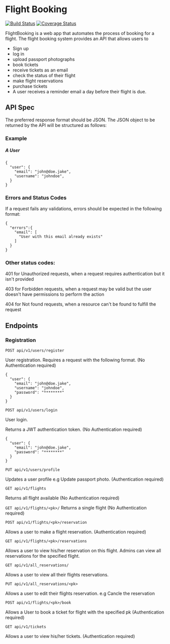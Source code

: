 # Flight Booking

[![Build Status](https://travis-ci.org/parseen254/FlightBooking.svg?branch=develop)](https://travis-ci.org/parseen254/FlightBooking)
[![Coverage Status](https://coveralls.io/repos/github/parseen254/FlightBooking/badge.svg?branch=develop)](https://coveralls.io/github/parseen254/FlightBooking?branch=develop)

FlightBooking is a web app that automates the process of booking for a flight.
The flight booking system provides an API that allows users to 

* Sign up
* log in
* upload passport photographs
* book tickets
* receive tickets as an email
* check the status of their flight
* make flight reservations
* purchase tickets
* A user receives a reminder email a day before their flight is due.

## API Spec
The preferred response format should be JSON.
The JSON object to be returned by the API will be structured as follows:
### Example
##### A User 
```source-json
{
  "user": {
    "email": "john@doe.jake",
    "username": "johndoe",
  }
}
```
### Errors and Status Codes
If a request fails any validations, errors should be expected in the following format:
```source-json
{
  "errors":{
    "email": [
      "User with this email already exists"
    ]
  }
}
```
### Other status codes:
401 for Unauthorized requests, when a request requires authentication but it isn't provided

403 for Forbidden requests, when a request may be valid but the user doesn't have permissions to perform the action

404 for Not found requests, when a resource can't be found to fulfill the request

## Endpoints
### Registration

`POST api/v1/users/register`

User registration.
Requires a request with the following format. (No Authentication required)
```source-json
{
  "user": {
    "email": "john@doe.jake",
    "username": "johndoe",
    "password": "********"
  }
}
```
`POST api/v1/users/login`

User login.

Returns a JWT authentication token. (No Authentication required)
```source-json
{
  "user": {
    "email": "john@doe.jake",
    "password": "********"
  }
}
```
`PUT api/v1/users/profile`

Updates a user profile e.g Update passport photo. (Authentication required)

`GET api/v1/flights`

Returns all flight available (No Authentication required)

`GET api/v1/flights/<pk>/`
Returns a single flight (No Authentication required)

`POST api/v1/flights/<pk>/reservation`

Allows a user to make a flight reservation. (Authentication required)

`GET api/v1/flights/<pk>/reservations`

Allows a user to view his/her reservation on this flight.
Admins can view all reservations for the specified flight.

`GET api/v1/all_reservations/`

Allows a user to view all their flights reservations.

`PUT api/v1/all_reservations/<pk>`

Allows a user to edit their flights reservation. e.g Cancle the reservation


`POST api/v1/flights/<pk>/book`

Allows a User to book a ticket for flight with the specified pk (Authentication required)

`GET api/v1/tickets` 

Allows a user to view his/her tickets. (Authentication required)
